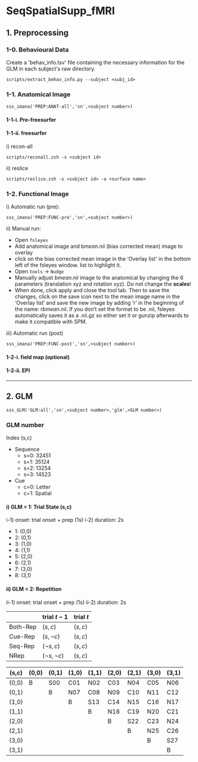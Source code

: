 # SeqSpatialSupp_fMRI

## 1. Preprocessing

### 1-0. Behavioural Data
Create a 'behav_info.tsv' file containing the necessary information for the GLM in each subject's raw directory.
```
scripts/extract_behav_info.py --subject <subj_id>
```

### 1-1. Anatomical Image

```
sss_imana('PREP:ANAT-all','sn',<subject number>)
```

#### 1-1-i. Pre-freesurfer

#### 1-1-ii. freesurfer

i) recon-all
```
scripts/reconall.zsh -s <subject id>
```

ii) reslice
```
scripts/reslice.zsh -s <subject id> -a <surface name>
```

### 1-2. Functional Image

i) Automatic run (pre):
```
sss_imana('PREP:FUNC-pre','sn',<subject number>)
```

ii) Manual run:
- Open `fsleyes`
- Add anatomical image and b*mean.nii* (bias corrected mean) image to overlay
- click on the bias corrected mean image in the ‘Overlay list' in the bottom left of the fsleyes window. list to highlight it.
- Open `tools` -> `Nudge`
- Manually adjust *bmean.nii* image to the anatomical by changing the 6 parameters (translation xyz and rotation xyz). Do not change the **scales**!
- When done, click apply and close the tool tab. Then to save the changes, click on the save icon next to the mean image name in the ‘Overlay list’ and save the new image by adding ‘r’ in the beginning of the name: r*bmean.nii*. If you don’t set the format to be .nii, fsleyes automatically saves it as a .nii.gz so either set it or gunzip afterwards to make it compatible with SPM.

iii) Automatic run (post)
```
sss_imana('PREP:FUNC-post','sn',<subject number>)
```

#### 1-2-i. field map (optional)

#### 1-2-ii. EPI

---

## 2. GLM 

```
sss_GLM('GLM:all','sn',<subject number>,'glm',<GLM number>)
```

### GLM number

Index (s,c)
- Sequence
	- s=0: 32451
	- s=1: 35124
	- s=2: 13254
	- s=3: 14523
- Cue
	- c=0: Letter
	- c=1: Spatial

#### i) GLM = 1: Trial State (s,c)
i-1) onset: trial onset + prep (1s)
i-2) duration: 2s
- 1: (0,0)
- 2: (0,1)
- 3: (1,0)
- 4: (1,1)
- 5: (2,0)
- 6: (2,1)
- 7: (3,0)
- 8: (3,1)

#### ii) GLM = 2: Repetition
ii-1) onset: trial onset + prep (1s)
ii-2) duration: 2s

|  | trial $t-1$ | trial $t$ |
|---------|---------|---------|
| Both-Rep| $(s,c)$ | $(s,c)$ |
| Cue-Rep | $(s,\neg c)$ | $(s,c)$ |
| Seq-Rep | $(\neg s,c)$ | $(s,c)$ |
| NRep    | $(\neg s,\neg c)$ | $(s,c)$ |

|(s,c)|(0,0)|(0,1)|(1,0)|(1,1)|(2,0)|(2,1)|(3,0)|(3,1)| 
|-----|-----|-----|-----|-----|-----|-----|-----|-----|
|(0,0)|  B  | S00 | C01 | N02 | C03 | N04 | C05 | N06 |
|(0,1)|     |  B  | N07 | C08 | N09 | C10 | N11 | C12 |
|(1,0)|     |     |  B  | S13 | C14 | N15 | C16 | N17 |
|(1,1)|     |     |     |  B  | N18 | C19 | N20 | C21 |
|(2,0)|     |     |     |     |  B  | S22 | C23 | N24 |
|(2,1)|     |     |     |     |     |  B  | N25 | C26 |
|(3,0)|     |     |     |     |     |     |  B  | S27 |
|(3,1)|     |     |     |     |     |     |     |  B  |

